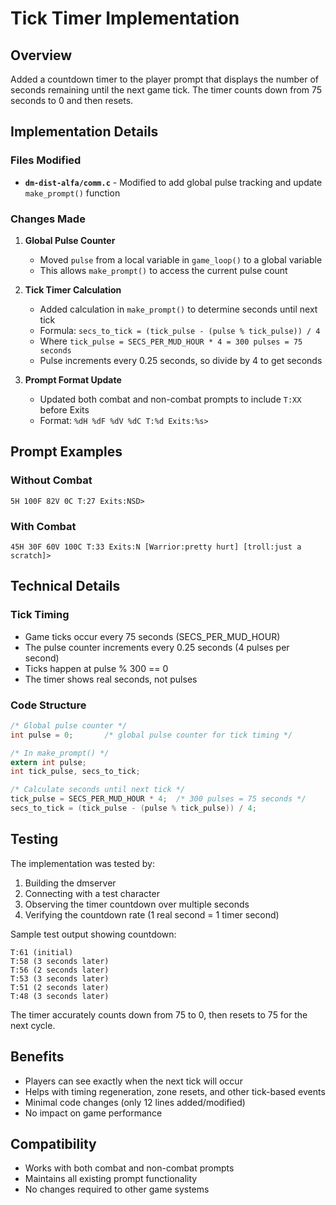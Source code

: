 # Tick Timer Implementation

## Overview

Added a countdown timer to the player prompt that displays the number of seconds remaining until the next game tick. The timer counts down from 75 seconds to 0 and then resets.

## Implementation Details

### Files Modified

- **`dm-dist-alfa/comm.c`** - Modified to add global pulse tracking and update `make_prompt()` function

### Changes Made

1. **Global Pulse Counter**
   - Moved `pulse` from a local variable in `game_loop()` to a global variable
   - This allows `make_prompt()` to access the current pulse count
   
2. **Tick Timer Calculation**
   - Added calculation in `make_prompt()` to determine seconds until next tick
   - Formula: `secs_to_tick = (tick_pulse - (pulse % tick_pulse)) / 4`
   - Where `tick_pulse = SECS_PER_MUD_HOUR * 4 = 300 pulses = 75 seconds`
   - Pulse increments every 0.25 seconds, so divide by 4 to get seconds

3. **Prompt Format Update**
   - Updated both combat and non-combat prompts to include `T:XX` before Exits
   - Format: `%dH %dF %dV %dC T:%d Exits:%s>`

## Prompt Examples

### Without Combat
```
5H 100F 82V 0C T:27 Exits:NSD>
```

### With Combat
```
45H 30F 60V 100C T:33 Exits:N [Warrior:pretty hurt] [troll:just a scratch]>
```

## Technical Details

### Tick Timing
- Game ticks occur every 75 seconds (SECS_PER_MUD_HOUR)
- The pulse counter increments every 0.25 seconds (4 pulses per second)
- Ticks happen at pulse % 300 == 0
- The timer shows real seconds, not pulses

### Code Structure

```c
/* Global pulse counter */
int pulse = 0;       /* global pulse counter for tick timing */

/* In make_prompt() */
extern int pulse;
int tick_pulse, secs_to_tick;

/* Calculate seconds until next tick */
tick_pulse = SECS_PER_MUD_HOUR * 4;  /* 300 pulses = 75 seconds */
secs_to_tick = (tick_pulse - (pulse % tick_pulse)) / 4;
```

## Testing

The implementation was tested by:
1. Building the dmserver
2. Connecting with a test character
3. Observing the timer countdown over multiple seconds
4. Verifying the countdown rate (1 real second = 1 timer second)

Sample test output showing countdown:
```
T:61 (initial)
T:58 (3 seconds later)
T:56 (2 seconds later)
T:53 (3 seconds later)
T:51 (2 seconds later)
T:48 (3 seconds later)
```

The timer accurately counts down from 75 to 0, then resets to 75 for the next cycle.

## Benefits

- Players can see exactly when the next tick will occur
- Helps with timing regeneration, zone resets, and other tick-based events
- Minimal code changes (only 12 lines added/modified)
- No impact on game performance

## Compatibility

- Works with both combat and non-combat prompts
- Maintains all existing prompt functionality
- No changes required to other game systems
